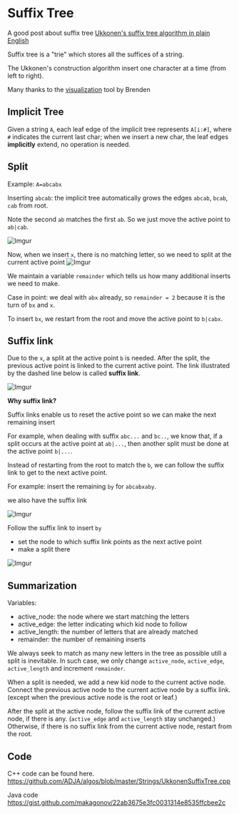 Suffix Tree
===

A good post about suffix tree
[Ukkonen's suffix tree algorithm in plain English](https://stackoverflow.com/questions/9452701/ukkonens-suffix-tree-algorithm-in-plain-english)

Suffix tree is a "trie" which stores all the suffices of a string.

The Ukkonen's construction algorithm insert one character at a time (from left to right).

Many thanks to the [visualization](http://brenden.github.io/ukkonen-animation/) tool by Brenden

Implicit Tree
---
Given a string `A`, each leaf edge of the implicit tree represents `A[i:#]`, where `#` indicates the current last char; when we insert a new char, the leaf edges **implicitly** extend, no operation is needed.

Split
---
Example: `A=abcabx`

Inserting `abcab`: the implicit tree automatically grows the edges `abcab`, `bcab`, `cab` from root.

Note the second `ab` matches the first `ab`. So we just move the active point to `ab|cab`.

![Imgur](https://i.imgur.com/n7c2xx8.png)

Now, when we insert `x`, there is no matching letter, so we need to split at the current active point
![Imgur](https://i.imgur.com/BGIgKA5.png)

We maintain a variable `remainder` which tells us how many additional inserts we need to make.

Case in point: we deal with `abx` already, so `remainder = 2` because it is the turn of `bx` and `x`.

To insert `bx`, we restart from the root and move the active point to `b|cabx`.

Suffix link
---
Due to the `x`, a split at the active point `b` is needed. After the split, the previous active point is linked to the current active point. The link illustrated by the dashed line below is called **suffix link**.

![Imgur](https://i.imgur.com/EmRp5Rf.png)


**Why suffix link?**

Suffix links enable us to reset the active point so we can make the next remaining insert

For example, when dealing with suffix `abc...` and `bc..`, we know that, if a split occurs at the active point at `ab|...`, then another split must be done at the active point `b|...`.

Instead of restarting from the root to match the `b`, we can follow the suffix link to get to the next active point.

For example: insert the remaining `by` for `abcabxaby`.

we also have the suffix link

![Imgur](https://i.imgur.com/3OtL7xK.png)

Follow the suffix link to insert `by`
* set the node to which suffix link points as the next active point
* make a split there

![Imgur](https://i.imgur.com/nr6LGOa.png)

Summarization
---
Variables:
* active_node: the node where we start matching the letters
* active_edge: the letter indicating which kid node to follow
* active_length: the number of letters that are already matched
* remainder: the number of remaining inserts

We always seek to match as many new letters in the tree as possible utill a split is inevitable.
In such case, we only change `active_node`, `active_edge`, `active_length` and increment `remainder`.

When a split is needed, we add a new kid node to the current active node. Connect the previous active node to the current active node by a suffix link. (except when the previous active node is the root or leaf.)

After the split at the active node, follow the suffix link of the current active node, if there is any. (`active_edge` and `active_length` stay unchanged.)
Otherwise, if there is no suffix link from the current active node, restart from the root.

Code
---
C++ code can be found here.
https://github.com/ADJA/algos/blob/master/Strings/UkkonenSuffixTree.cpp

Java code
https://gist.github.com/makagonov/22ab3675e3fc0031314e8535ffcbee2c
